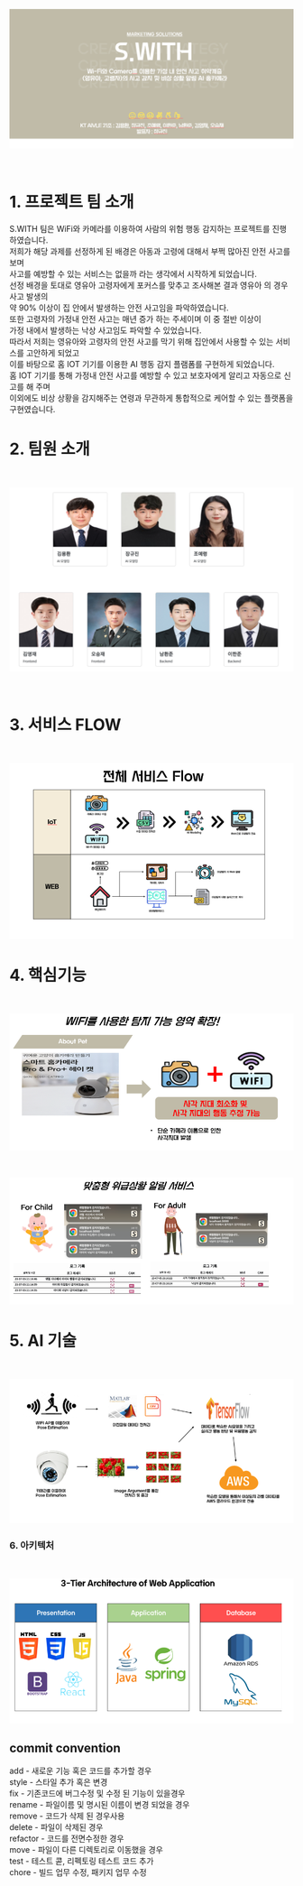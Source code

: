 ﻿<div align="center">
<p><img src="/doc/images/main.png"></p>
</div>
<br/>

# 1. 프로젝트 팀 소개
 S.WITH 팀은 WiFi와 카메라를 이용하여 사람의 위험 행동 감지하는 프로젝트를 진행하였습니다.<br/>
저희가 해당 과제를 선정하게 된 배경은 아동과 고령에 대해서 부쩍 많아진 안전 사고를 보며 <br/>
사고를 예방할 수 있는 서비스는 없을까 라는 생각에서 시작하게 되었습니다.<br/>
선정 배경을 토대로 영유아 고령자에게 포커스를 맞추고 조사해본 결과 영유아 의 경우 사고 발생의<br/> 
약 90% 이상이 집 안에서 발생하는 안전 사고임을 파악하였습니다.<br/>
또한 고령자의 가정내 안전 사고는 매년 증가 하는 주세이며 이 중 절반 이상이<br/> 
가정 내에서 발생하는 낙상 사고임도 파악할 수 있었습니다.<br/>
따라서 저희는 영유아와 고령자의 안전 사고를 막기 위해 집안에서 사용할 수 있는 서비스를 고안하게 되었고<br/>
이를 바탕으로 홈 IOT 기기를 이용한 AI 행동 감지 플램폼를 구현하게 되었습니다.<br/>
홈 IOT 기기를 통해 가정내 안전 사고를 예방할 수 있고 보호자에게 알리고 자동으로 신고를 해 주며 <br/>
이외에도 비상 상황을 감지해주는 연령과 무관하게 통합적으로 케어할 수 있는 플랫폼을 구현였습니다.<br/>

# 2. 팀원 소개
﻿<div align="center">
<p><img src="/doc/images/introduce.png"></p>
</div>
<br/>

# 3. 서비스 FLOW
﻿<div align="center">
<p><img src="/doc/images/serviceflow.png"></p>
</div>

# 4. 핵심기능
﻿<div align="center">
<p><img src="/doc/images/wifi_camera.png"></p>
</div>
﻿<div align="center">
<p><img src="/doc/images/service.png"></p>
</div>

# 5. AI 기술
﻿<div align="center">
<p><img src="/doc/images/architect.png"></p>
</div>

### 6. 아키텍처
﻿<div align="center">
<p><img src="/doc/images/3tier.png"></p>
</div>



## commit convention

add - 새로운 기능 혹은 코드를 추가할 경우  
style - 스타일 추가 혹은 변경  
fix - 기존코드에 버그수정 및 수정 된 기능이 있을경우  
rename - 파일이름 및 명시된 이름이 변경 되었을 경우  
remove - 코드가 삭제 된 경우사용  
delete - 파일이 삭제된 경우  
refactor - 코드를 전면수정한 경우  
move - 파일이 다른 디렉토리로 이동했을 경우  
test - 테스트 콛, 리펙토링 테스트 코드 추가  
chore - 빌드 업무 수정, 패키지 업무 수정  

